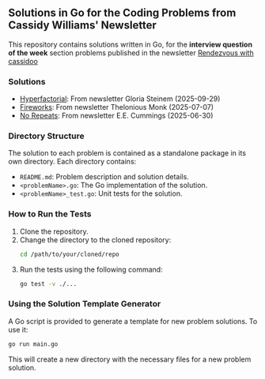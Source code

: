 ## Solutions in Go for the Coding Problems from Cassidy Williams' Newsletter

This repository contains solutions written in Go, for the **interview question of the week** section problems published in the newsletter [Rendezvous with cassidoo](https://cassidoo.co/newsletter/)

### Solutions

- [Hyperfactorial](hyperfactorial): From newsletter Gloria Steinem (2025-09-29)
- [Fireworks](fireworks): From newsletter Thelonious Monk (2025-07-07)
- [No Repeats](norepeats): From newsletter E.E. Cummings (2025-06-30)

### Directory Structure
The solution to each problem is contained as a standalone package in its own directory. Each directory contains:
- `README.md`: Problem description and solution details.
- `<problemName>.go`: The Go implementation of the solution.
- `<problemName>_test.go`: Unit tests for the solution.

### How to Run the Tests

1. Clone the repository.
2. Change the directory to the cloned repository:
   ```bash
   cd /path/to/your/cloned/repo
   ```
3. Run the tests using the following command:
   ```bash
   go test -v ./...
   ```

### Using the Solution Template Generator
A Go script is provided to generate a template for new problem solutions. To use it:
```bash
go run main.go
```

This will create a new directory with the necessary files for a new problem solution.

